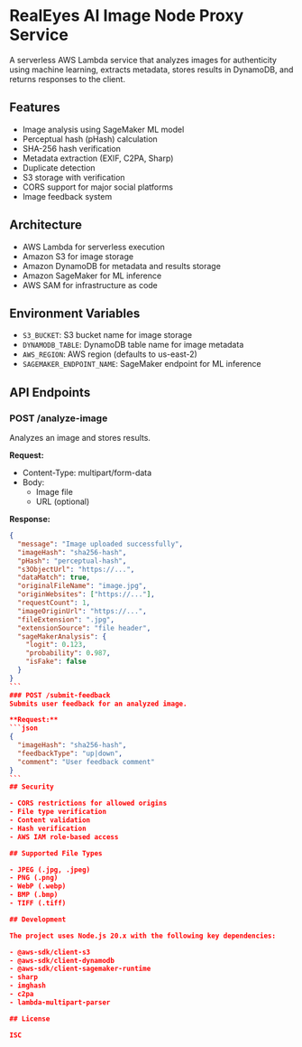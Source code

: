 # RealEyes AI Image Node Proxy Service

A serverless AWS Lambda service that analyzes images for authenticity using machine learning, extracts metadata, stores results in DynamoDB, and returns responses to the client.

## Features

- Image analysis using SageMaker ML model
- Perceptual hash (pHash) calculation
- SHA-256 hash verification
- Metadata extraction (EXIF, C2PA, Sharp)
- Duplicate detection
- S3 storage with verification
- CORS support for major social platforms
- Image feedback system

## Architecture

- AWS Lambda for serverless execution
- Amazon S3 for image storage
- Amazon DynamoDB for metadata and results storage
- Amazon SageMaker for ML inference
- AWS SAM for infrastructure as code

## Environment Variables

- `S3_BUCKET`: S3 bucket name for image storage
- `DYNAMODB_TABLE`: DynamoDB table name for image metadata
- `AWS_REGION`: AWS region (defaults to us-east-2)
- `SAGEMAKER_ENDPOINT_NAME`: SageMaker endpoint for ML inference

## API Endpoints

### POST /analyze-image

Analyzes an image and stores results.

**Request:**

- Content-Type: multipart/form-data
- Body:
  - Image file
  - URL (optional)

**Response:**

````json
{
  "message": "Image uploaded successfully",
  "imageHash": "sha256-hash",
  "pHash": "perceptual-hash",
  "s3ObjectUrl": "https://...",
  "dataMatch": true,
  "originalFileName": "image.jpg",
  "originWebsites": ["https://..."],
  "requestCount": 1,
  "imageOriginUrl": "https://...",
  "fileExtension": ".jpg",
  "extensionSource": "file header",
  "sageMakerAnalysis": {
    "logit": 0.123,
    "probability": 0.987,
    "isFake": false
  }
}
```
### POST /submit-feedback
Submits user feedback for an analyzed image.

**Request:**
```json
{
  "imageHash": "sha256-hash",
  "feedbackType": "up|down",
  "comment": "User feedback comment"
}
```
## Security

- CORS restrictions for allowed origins
- File type verification
- Content validation
- Hash verification
- AWS IAM role-based access

## Supported File Types

- JPEG (.jpg, .jpeg)
- PNG (.png)
- WebP (.webp)
- BMP (.bmp)
- TIFF (.tiff)

## Development

The project uses Node.js 20.x with the following key dependencies:

- @aws-sdk/client-s3
- @aws-sdk/client-dynamodb
- @aws-sdk/client-sagemaker-runtime
- sharp
- imghash
- c2pa
- lambda-multipart-parser

## License

ISC
````
